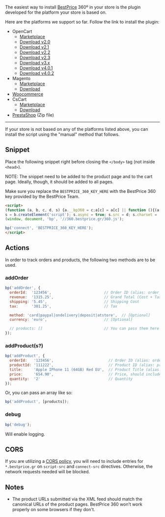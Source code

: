 The easiest way to install [BestPrice](https://www.bestprice.gr) 360º in your store is the plugin developed for the platform your store is based on.

Here are the platforms we support so far. Follow the link to install the plugin:

- OpenCart
  - [Marketplace](https://www.opencart.com/index.php?route=marketplace/extension/info&extension_id=38118&filter_member=bestpricegr)
  - [Download v2.0](https://www.bestprice.gr/public/360-plugins/opencart/2.0/opencart_bestprice.analytics.2.0-1.0.8.ocmod.zip)
  - [Download v2.1](https://www.bestprice.gr/public/360-plugins/opencart/2.1/opencart_bestprice.analytics.2.1-1.0.8.ocmod.zip)
  - [Download v2.2](https://www.bestprice.gr/public/360-plugins/opencart/2.2/opencart_bestprice.analytics.2.2-1.0.8.ocmod.zip)
  - [Download v2.3](https://www.bestprice.gr/public/360-plugins/opencart/2.3/opencart_bestprice.analytics.2.3-1.0.8.ocmod.zip)
  - [Download v3.x](https://www.bestprice.gr/public/360-plugins/opencart/3.x/opencart_bestprice.analytics.3.x-1.0.8.ocmod.zip)
  - [Download v4.0.1](https://www.bestprice.gr/public/360-plugins/opencart/4.0.1/bestpriceanalytics.ocmod.zip)
  - [Download v4.0.2](https://www.bestprice.gr/public/360-plugins/opencart/4.0.2/bestpriceanalytics.ocmod.zip)
- Magento
  - [Marketplace](https://marketplace.magento.com/bestprice-bestpriceanalytics.html)
  - [Download](https://www.bestprice.gr/public/assets/360/magento_bestprice_bestpriceanalytics_2.x-1.0.6.zip)
- [Woocommerce](https://wordpress.org/plugins/bestprice-analytics-integration/)
- CsCart
  - [Marketplace](https://marketplace.cs-cart.com/bestprice-analytics-360.html)
  - [Download](https://www.bestprice.gr/public/360-plugins/cscart/4.x/cs-cart-bestpriceanalytics_4.x-1.0.5.zip)
- [PrestaShop](https://www.bestprice.gr/public/360-plugins/prestashop/prestashop_bestpriceanalytics-1.6x-1.7x-8.x-1.0.6.zip) (Zip file)

----

If your store is not based on any of the platforms listed above, you can install the script using the "manual" method that follows.

## Snippet

Place the following snippet right before closing the `</body>` tag (not inside `<head>`).

NOTE: The snippet need to be added to the product page and to the cart page. Ideally, though, it should be added to all pages.

Make sure you replace the `BESTPRICE_360_KEY_HERE` with the BestPrice 360 key provided by the BestPrice Team.


```html
<script>
(function (a, b, c, d, s) {a.__bp360 = c;a[c] = a[c] || function (){(a[c].q = a[c].q || []).push(arguments);};
s = b.createElement('script'); s.async = true; s.src = d; s.charset = 'utf-8'; (b.body || b.head).appendChild(s);})
(window, document, 'bp', '//360.bestprice.gr/360.js');

bp('connect', 'BESTPRICE_360_KEY_HERE');
</script>
```

## Actions

In order to track orders and products, the following two methods are to be used.

### addOrder
```js
bp('addOrder', {
  orderId:  '123456',                        // Order ID (alias: order_id)           [Required] 
  revenue:  '1315.25',                       // Grand Total (Cost + Tax + Shipping)  [Required]
  shipping: '5.45',                          // Shipping Cost                        [Required]
  tax:      '301.25',                        // Tax                                  [Required]

  method: 'card|paypal|ondelivery|deposit|atstore',  // [Optional]
  currency: 'euro',                          // [Optional]

  // products: []                            // You can pass them here
});
```

### addProduct(s?)
```js
bp('addProduct', {
  orderId:   '123456',                         // Order ID (alias: order_id)      [Required]
  productId: '111222',                         // Product ID (alias: product_id)  [Required]
  title:     'Apple IPhone 11 (64GB) Red EU',  // Product Title (alias: name)     [Required]
  price:     '654.90',                         // Price, should include tax       [Required]
  quantity:  '2'                               // Quantity                        [Required]
});
```
Or, you can pass an array like so:

```js
bp('addProduct', [products]);
```

### debug

```js
bp('debug');
```

Will enable logging.

## CORS

If you are utilizing a [CORS policy](https://developer.mozilla.org/en-US/docs/Web/HTTP/CORS), you will need to include entries for `*.bestprice.gr` on `script-src` and `connect-src` directives. Otherwise, the network requests needed will be blocked.

## Notes
- The product URLs submitted via the XML feed should match the canonical URLs of the product pages. BestPrice 360 won’t work properly on some browsers if they don't.
